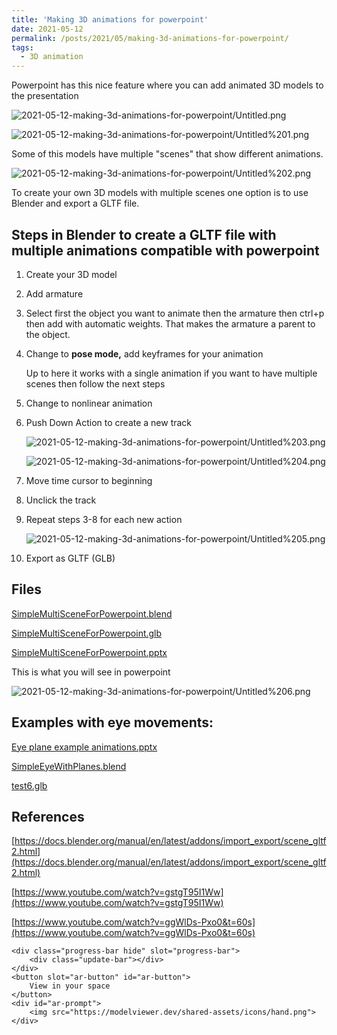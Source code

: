 ```yaml
---
title: 'Making 3D animations for powerpoint'
date: 2021-05-12
permalink: /posts/2021/05/making-3d-animations-for-powerpoint/
tags:
  - 3D animation
---
```


Powerpoint has this nice feature where you can add animated 3D models to the presentation

![2021-05-12-making-3d-animations-for-powerpoint/Untitled.png](2021-05-12-making-3d-animations-for-powerpoint/Untitled.png)

![2021-05-12-making-3d-animations-for-powerpoint/Untitled%201.png](2021-05-12-making-3d-animations-for-powerpoint/Untitled%201.png)

Some of this models have multiple "scenes" that show different animations. 

![2021-05-12-making-3d-animations-for-powerpoint/Untitled%202.png](2021-05-12-making-3d-animations-for-powerpoint/Untitled%202.png)

To create your own 3D models with multiple scenes one option is to use Blender and export a GLTF file. 

## Steps in Blender to create a GLTF file with multiple animations compatible with powerpoint

1. Create your 3D model
2. Add armature
3. Select first the object you want to animate then the armature then ctrl+p then add with automatic weights. That makes the armature a parent to the object.
4. Change to **pose mode,** add keyframes for your animation

    Up to here it works with a single animation if you want to have multiple scenes then follow the next steps

5. Change to nonlinear animation
6. Push Down Action to create a new track

    ![2021-05-12-making-3d-animations-for-powerpoint/Untitled%203.png](2021-05-12-making-3d-animations-for-powerpoint/Untitled%203.png)

    ![2021-05-12-making-3d-animations-for-powerpoint/Untitled%204.png](2021-05-12-making-3d-animations-for-powerpoint/Untitled%204.png)

7. Move time cursor to beginning
8. Unclick the track
9. Repeat steps 3-8 for each new action

    ![2021-05-12-making-3d-animations-for-powerpoint/Untitled%205.png](2021-05-12-making-3d-animations-for-powerpoint/Untitled%205.png)

10. Export as GLTF (GLB)

## Files

[SimpleMultiSceneForPowerpoint.blend](2021-05-12-making-3d-animations-for-powerpoint/SimpleMultiSceneForPowerpoint.blend)

[SimpleMultiSceneForPowerpoint.glb](2021-05-12-making-3d-animations-for-powerpoint/SimpleMultiSceneForPowerpoint.glb)

[SimpleMultiSceneForPowerpoint.pptx](2021-05-12-making-3d-animations-for-powerpoint/SimpleMultiSceneForPowerpoint.pptx)

This is what you will see in powerpoint

![2021-05-12-making-3d-animations-for-powerpoint/Untitled%206.png](2021-05-12-making-3d-animations-for-powerpoint/Untitled%206.png)

## Examples with eye movements:

[Eye plane example animations.pptx](2021-05-12-making-3d-animations-for-powerpoint/Eye_plane_example_animations.pptx)

[SimpleEyeWithPlanes.blend](2021-05-12-making-3d-animations-for-powerpoint/SimpleEyeWithPlanes.blend)

[test6.glb](2021-05-12-making-3d-animations-for-powerpoint/test6.glb)

## References

[https://docs.blender.org/manual/en/latest/addons/import_export/scene_gltf2.html](https://docs.blender.org/manual/en/latest/addons/import_export/scene_gltf2.html)

[https://www.youtube.com/watch?v=gstgT95I1Ww](https://www.youtube.com/watch?v=gstgT95I1Ww)

[https://www.youtube.com/watch?v=ggWlDs-Pxo0&t=60s](https://www.youtube.com/watch?v=ggWlDs-Pxo0&t=60s)


<model-viewer src="http://omlab.berkeley.edu/_posts\2021-05-12-making-3d-animations-for-powerpoint/SimpleEyeWithPlanes.glb" camera-controls autoplay animation-name="V">

    <div class="progress-bar hide" slot="progress-bar">
        <div class="update-bar"></div>
    </div>
    <button slot="ar-button" id="ar-button">
        View in your space
    </button>
    <div id="ar-prompt">
        <img src="https://modelviewer.dev/shared-assets/icons/hand.png">
    </div>
</model-viewer>
